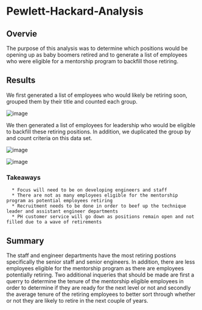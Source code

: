 # Pewlett-Hackard-Analysis

## Overvie

The purpose of this analysis was to determine which positions would be opening up as baby boomers retired and to generate a list of employees who were eligible for a mentorship program to backfill those retiring. 

## Results

We first generated a list of employees who would likely be retiring soon, grouped them by their title and counted each group. 

![image](https://user-images.githubusercontent.com/78890771/116002564-f56f9800-a5bf-11eb-920f-b03a748cf789.png)

We then generated a list of employees for leadership who would be eligible to backfill these retiring positions. In addition, we duplicated the group by and count criteria on this data set. 

![image](https://user-images.githubusercontent.com/78890771/116002575-03bdb400-a5c0-11eb-8117-031f338e201d.png)

![image](https://user-images.githubusercontent.com/78890771/116002756-d3c2e080-a5c0-11eb-8f49-7d4527bcccde.png)

  ### Takeaways
      * Focus will need to be on developing engineers and staff
      * There are not as many employees eligible for the mentorship program as potential employees retiring
      * Recruitment needs to be done in order to beef up the technique leader and assistant engineer departments
      * PH customer service will go down as positions remain open and not filled due to a wave of retirements

## Summary

The staff and engineer departments have the most retiring postions specifically the senior staff and senior engineers. In addition, there are less employees eligible for the mentorship program as there are employees potentially retiring. Two additional inqueries that should be made are first a querry to determine the tenure of the mentorship eligible employees in order to determine if they are ready for the next level or not and secondly the average tenure of the retiring employees to better sort through whether or not they are likely to retire in the next couple of years. 
